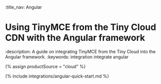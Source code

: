 :title_nav: Angular
# Using TinyMCE from the Tiny Cloud CDN with the Angular framework
:description: A guide on integrating TinyMCE from the Tiny Cloud into the Angular framework.
:keywords: integration integrate angular

{% assign productSource = "cloud" %}

{% include integrations/angular-quick-start.md %}
